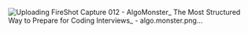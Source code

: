 ![Uploading FireShot Capture 012 - AlgoMonster_ The Most Structured Way to Prepare for Coding Interviews_ - algo.monster.png…]()
